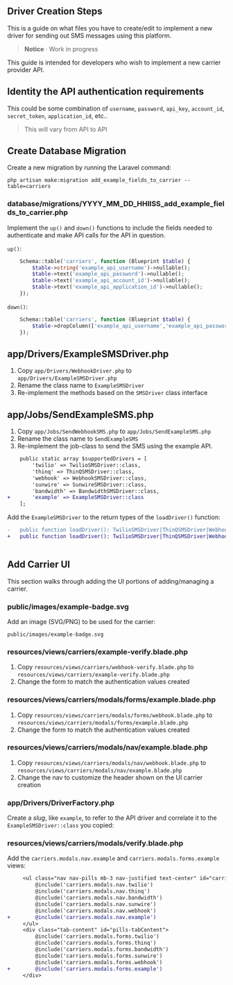 ## Driver Creation Steps

This is a guide on what files you have to create/edit to implement a new driver for sending out SMS messages using this platform. 

> **Notice** &middot; Work in progress

This guide is intended for developers who wish to implement a new carrier provider API.

## Identity the API authentication requirements

This could be some combination of `username`, `password`, `api_key`, `account_id`, `secret_token`, `application_id`, etc..

> This will vary from API to API

## Create Database Migration

Create a new migration by running the Laravel command:

```
php artisan make:migration add_example_fields_to_carrier --table=carriers
```

### database/migrations/YYYY_MM_DD_HHIISS_add_example_fields_to_carrier.php

Implement the `up()` and `down()` functions to include the fields needed to authenticate and make API calls for the API in question. 

`up()`:

```php
    Schema::table('carriers', function (Blueprint $table) {
        $table->string('example_api_username')->nullable();
        $table->text('example_api_password')->nullable();
        $table->text('example_api_account_id')->nullable();
        $table->text('example_api_application_id')->nullable();
    });
```

`down()`:

```php
    Schema::table('carriers', function (Blueprint $table) {
        $table->dropColumn(['example_api_username','example_api_password', 'example_api_account_id', 'example_api_application_id']);
    });
```

## app/Drivers/ExampleSMSDriver.php

1. Copy `app/Drivers/WebhookDriver.php` to `app/Drivers/ExampleSMSDriver.php`
2. Rename the class name to `ExampleSMSDriver`
3. Re-implement the methods based on the `SMSDriver` class interface

## app/Jobs/SendExampleSMS.php

1. Copy `app/Jobs/SendWebhookSMS.php` to `app/Jobs/SendExampleSMS.php`
2. Rename the class name to `SendExampleSMS`
3. Re-implement the job-class to send the SMS using the example API. 

```diff
    public static array $supportedDrivers = [
        'twilio' => TwilioSMSDriver::class,
        'thinq' => ThinQSMSDriver::class,
        'webhook' => WebhookSMSDriver::class,
        'sunwire' => SunwireSMSDriver::class,
        'bandwidth' => BandwidthSMSDriver::class,
+       'example' => ExampleSMSDriver::class
    ];

```

Add the `ExampleSMSDriver` to the return types of the `loadDriver()` function:

```diff
-   public function loadDriver(): TwilioSMSDriver|ThinQSMSDriver|WebhookSMSDriver|SunwireSMSDriver|BandwidthSMSDriver
+   public function loadDriver(): TwilioSMSDriver|ThinQSMSDriver|WebhookSMSDriver|SunwireSMSDriver|BandwidthSMSDriver|ExampleSMSDriver
         
```

## Add Carrier UI

This section walks through adding the UI portions of adding/managing a carrier.

### public/images/example-badge.svg

Add an image (SVG/PNG) to be used for the carrier:

```
public/images/example-badge.svg
```

### resources/views/carriers/example-verify.blade.php

1. Copy `resources/views/carriers/webhook-verify.blade.php` to `resources/views/carriers/example-verify.blade.php`
2. Change the form to match the authentication values created

### resources/views/carriers/modals/forms/example.blade.php

1. Copy `resources/views/carriers/modals/forms/webhook.blade.php` to `resources/views/carriers/modals/forms/example.blade.php`
2. Change the form to match the authentication values created

### resources/views/carriers/modals/nav/example.blade.php

1. Copy `resources/views/carriers/modals/nav/webhook.blade.php` to `resources/views/carriers/modals/nav/example.blade.php`
2. Change the nav to customize the header shown on the UI carrier creation

### app/Drivers/DriverFactory.php

Create a *slug*, like `example`, to refer to the API driver and correlate it to the `ExampleSMSDriver::class` you copied:

### resources/views/carriers/modals/verify.blade.php

Add the `carriers.modals.nav.example` and `carriers.modals.forms.example` views:

```diff
     <ul class="nav nav-pills mb-3 nav-justified text-center" id="carriers-tab" role="tablist">
         @include('carriers.modals.nav.twilio')
         @include('carriers.modals.nav.thinq')
         @include('carriers.modals.nav.bandwidth')
         @include('carriers.modals.nav.sunwire')
         @include('carriers.modals.nav.webhook')
+        @include('carriers.modals.nav.example')
     </ul>
     <div class="tab-content" id="pills-tabContent">
         @include('carriers.modals.forms.twilio')
         @include('carriers.modals.forms.thinq')
         @include('carriers.modals.forms.bandwidth')
         @include('carriers.modals.forms.sunwire')
         @include('carriers.modals.forms.webhook')
+        @include('carriers.modals.forms.example')
     </div>
 ```
